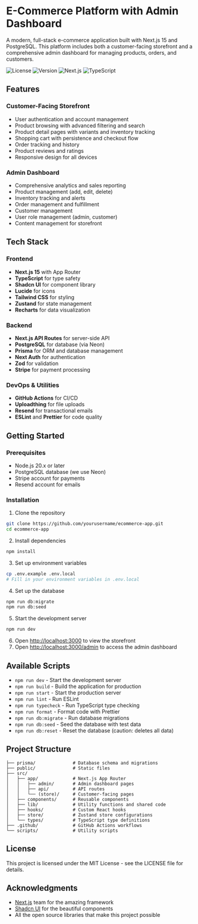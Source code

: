 # E-Commerce Platform with Admin Dashboard

A modern, full-stack e-commerce application built with Next.js 15 and PostgreSQL. This platform includes both a customer-facing storefront and a comprehensive admin dashboard for managing products, orders, and customers.

![License](https://img.shields.io/badge/license-MIT-blue.svg)
![Version](https://img.shields.io/badge/version-0.1.0-green.svg)
![Next.js](https://img.shields.io/badge/Next.js-15.3.1-black)
![TypeScript](https://img.shields.io/badge/TypeScript-5.x-blue)

## Features

### Customer-Facing Storefront

- User authentication and account management
- Product browsing with advanced filtering and search
- Product detail pages with variants and inventory tracking
- Shopping cart with persistence and checkout flow
- Order tracking and history
- Product reviews and ratings
- Responsive design for all devices

### Admin Dashboard

- Comprehensive analytics and sales reporting
- Product management (add, edit, delete)
- Inventory tracking and alerts
- Order management and fulfillment
- Customer management
- User role management (admin, customer)
- Content management for storefront

## Tech Stack

### Frontend

- **Next.js 15** with App Router
- **TypeScript** for type safety
- **Shadcn UI** for component library
- **Lucide** for icons
- **Tailwind CSS** for styling
- **Zustand** for state management
- **Recharts** for data visualization

### Backend

- **Next.js API Routes** for server-side API
- **PostgreSQL** for database (via Neon)
- **Prisma** for ORM and database management
- **Next Auth** for authentication
- **Zod** for validation
- **Stripe** for payment processing

### DevOps & Utilities

- **GitHub Actions** for CI/CD
- **Uploadthing** for file uploads
- **Resend** for transactional emails
- **ESLint** and **Prettier** for code quality

## Getting Started

### Prerequisites

- Node.js 20.x or later
- PostgreSQL database (we use Neon)
- Stripe account for payments
- Resend account for emails

### Installation

1. Clone the repository

```bash
git clone https://github.com/yourusername/ecommerce-app.git
cd ecommerce-app
```

2. Install dependencies

```bash
npm install
```

3. Set up environment variables

```bash
cp .env.example .env.local
# Fill in your environment variables in .env.local
```

4. Set up the database

```bash
npm run db:migrate
npm run db:seed
```

5. Start the development server

```bash
npm run dev
```

6. Open [http://localhost:3000](http://localhost:3000) to view the storefront
7. Open [http://localhost:3000/admin](http://localhost:3000/admin) to access the admin dashboard

## Available Scripts

- `npm run dev` - Start the development server
- `npm run build` - Build the application for production
- `npm run start` - Start the production server
- `npm run lint` - Run ESLint
- `npm run typecheck` - Run TypeScript type checking
- `npm run format` - Format code with Prettier
- `npm run db:migrate` - Run database migrations
- `npm run db:seed` - Seed the database with test data
- `npm run db:reset` - Reset the database (caution: deletes all data)

## Project Structure

```
├── prisma/              # Database schema and migrations
├── public/              # Static files
├── src/
│   ├── app/             # Next.js App Router
│   │   ├── admin/       # Admin dashboard pages
│   │   ├── api/         # API routes
│   │   └── (store)/     # Customer-facing pages
│   ├── components/      # Reusable components
│   ├── lib/             # Utility functions and shared code
│   ├── hooks/           # Custom React hooks
│   ├── store/           # Zustand store configurations
│   └── types/           # TypeScript type definitions
├── .github/             # GitHub Actions workflows
└── scripts/             # Utility scripts
```

## License

This project is licensed under the MIT License - see the LICENSE file for details.

## Acknowledgments

- [Next.js](https://nextjs.org/) team for the amazing framework
- [Shadcn UI](https://ui.shadcn.com/) for the beautiful components
- All the open source libraries that make this project possible
